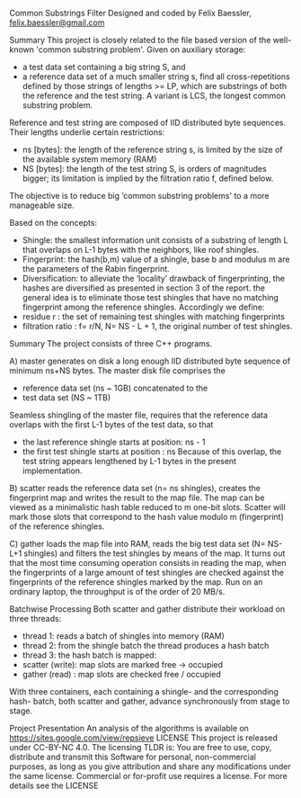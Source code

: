 Common Substrings Filter 
Designed and coded by Felix Baessler, felix.baessler@gmail.com

Summary
This project is closely related to the file based version of the well-known 'common substring problem'. Given on auxiliary storage:
-	a test data set containing a big string S, and
-	a reference data set of a much smaller string s,
find all cross-repetitions defined by those strings of lengths >= LP, 
which are substrings of both the reference and the test string.
A variant is LCS, the longest common substring problem.

Reference and test string are composed of IID distributed byte sequences. 
Their lengths underlie certain restrictions: 
-	ns [bytes]: the length of the reference string s, 
is limited by the size of the available system memory (RAM)
-	NS [bytes]: the length of the test string S, is orders of magnitudes bigger; 
its limitation is implied by the filtration ratio f, defined below.

The objective is to reduce big ‘common substring problems' to a more manageable size.

Based on the concepts: 
-	Shingle: the smallest information unit consists of a substring of length L that overlaps on L-1 bytes with the neighbors, like roof shingles.
-	Fingerprint: the hash(b,m) value of a shingle, base b and modulus m are the parameters of the Rabin fingerprint.
-	Diversification: to alleviate the ’locality’ drawback of fingerprinting, the hashes are diversified as presented in section 3 of the report.
the general idea is to eliminate those test shingles that have no matching fingerprint among the reference shingles. Accordingly we define:
-	residue r 	: the set of remaining test shingles with matching fingerprints
-	filtration ratio	: f= r/N,  N= NS - L + 1, the original number of test shingles.

Summary
The project consists of three C++ programs.

A) master
generates on disk a long enough IID distributed byte sequence of minimum ns+NS bytes. The master disk file comprises the
-	reference data set (ns ~ 1GB) concatenated to the
-	test data set (NS ~ 1TB)

Seamless shingling of the master file, requires that the reference data overlaps with the first L-1 bytes of the test data, so that
-	the last reference shingle starts at position: ns - 1
-	the first test shingle starts at position  : ns
Because of this overlap, the test string appears lengthened by L-1 bytes in the present implementation.

B) scatter
reads the reference data set (n= ns shingles), creates the fingerprint map and writes the result to the map file.
The map can be viewed as a minimalistic hash table reduced to m one-bit slots.
Scatter will mark those slots that correspond to the hash value modulo m (fingerprint) of the reference shingles.

C) gather
loads the map file into RAM, reads the big test data set (N= NS-L+1 shingles) and filters the test shingles by means of the map.
It turns out that the most time consuming operation consists in reading the map, when the fingerprints of a large amount of test shingles are checked against the fingerprints of the reference shingles marked by the map.
Run on an ordinary laptop, the throughput is of the order of 20 MB/s.

Batchwise Processing
Both scatter and gather distribute their workload on three threads:
-	thread 1: reads a batch of shingles into memory (RAM)
-	thread 2: from the shingle batch the thread produces a hash batch
-	thread 3: the hash batch is mapped:
-	scatter (write): map slots are marked free -> occupied
-	gather  (read) : map slots are checked free / occupied

With three containers, each containing a shingle- and the corresponding hash- batch, both scatter and gather, advance synchronously from stage to stage.


Project Presentation
An analysis of the algorithms is available on https://sites.google.com/view/repsieve
LICENSE
This project is released under CC-BY-NC 4.0.
The licensing TLDR is: You are free to use, copy, distribute and transmit this Software for personal, non-commercial purposes, as long as you give attribution and share any modifications under the same license. Commercial or for-profit use requires a license. 
For more details see the LICENSE

